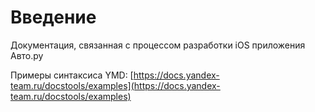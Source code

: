 # Введение

Документация, связанная с процессом разработки iOS приложения Авто.ру

Примеры синтаксиса YMD: [https://docs.yandex-team.ru/docstools/examples](https://docs.yandex-team.ru/docstools/examples)
